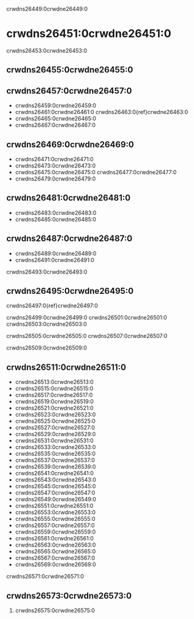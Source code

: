 crwdns26449:0crwdne26449:0
# crwdns26451:0crwdne26451:0

crwdns26453:0crwdne26453:0
## crwdns26455:0crwdne26455:0

## crwdns26457:0crwdne26457:0

- crwdns26459:0crwdne26459:0
- crwdns26461:0crwdne26461:0 crwdns26463:0{ref}crwdne26463:0
- crwdns26465:0crwdne26465:0
- crwdns26467:0crwdne26467:0

## crwdns26469:0crwdne26469:0

- crwdns26471:0crwdne26471:0
- crwdns26473:0crwdne26473:0
- crwdns26475:0crwdne26475:0 crwdns26477:0crwdne26477:0
- crwdns26479:0crwdne26479:0

## crwdns26481:0crwdne26481:0

- crwdns26483:0crwdne26483:0
- crwdns26485:0crwdne26485:0

## crwdns26487:0crwdne26487:0

- crwdns26489:0crwdne26489:0
- crwdns26491:0crwdne26491:0

crwdns26493:0crwdne26493:0
## crwdns26495:0crwdne26495:0

crwdns26497:0{ref}crwdne26497:0

crwdns26499:0crwdne26499:0 crwdns26501:0crwdne26501:0 crwdns26503:0crwdne26503:0

crwdns26505:0crwdne26505:0 crwdns26507:0crwdne26507:0

crwdns26509:0crwdne26509:0
## crwdns26511:0crwdne26511:0

- crwdns26513:0crwdne26513:0
- crwdns26515:0crwdne26515:0
- crwdns26517:0crwdne26517:0
- crwdns26519:0crwdne26519:0
- crwdns26521:0crwdne26521:0
- crwdns26523:0crwdne26523:0
- crwdns26525:0crwdne26525:0
- crwdns26527:0crwdne26527:0
- crwdns26529:0crwdne26529:0
- crwdns26531:0crwdne26531:0
- crwdns26533:0crwdne26533:0
- crwdns26535:0crwdne26535:0
- crwdns26537:0crwdne26537:0
- crwdns26539:0crwdne26539:0
- crwdns26541:0crwdne26541:0
- crwdns26543:0crwdne26543:0
- crwdns26545:0crwdne26545:0
- crwdns26547:0crwdne26547:0
- crwdns26549:0crwdne26549:0
- crwdns26551:0crwdne26551:0
- crwdns26553:0crwdne26553:0
- crwdns26555:0crwdne26555:0
- crwdns26557:0crwdne26557:0
- crwdns26559:0crwdne26559:0
- crwdns26561:0crwdne26561:0
- crwdns26563:0crwdne26563:0
- crwdns26565:0crwdne26565:0
- crwdns26567:0crwdne26567:0
- crwdns26569:0crwdne26569:0

crwdns26571:0crwdne26571:0
## crwdns26573:0crwdne26573:0

1. crwdns26575:0crwdne26575:0
